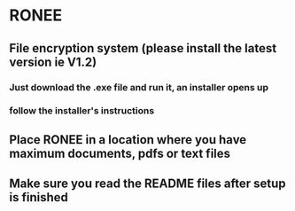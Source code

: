 # RONEE
## File encryption system (please install the latest version ie V1.2)

### Just download the .exe file and run it, an installer opens up
### follow the installer's instructions

## Place RONEE in a location where you have maximum documents, pdfs or text files
## Make sure you read the README files after setup is finished
